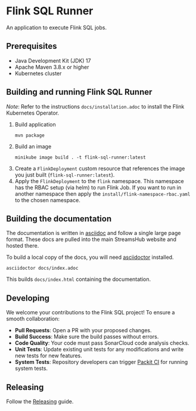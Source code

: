 # Flink SQL Runner

An application to execute Flink SQL jobs.

## Prerequisites
* Java Development Kit (JDK) 17
* Apache Maven 3.8.x or higher
* Kubernetes cluster

## Building and running Flink SQL Runner

_Note_: Refer to the instructions `docs/installation.adoc` to install the Flink Kubernetes Operator.

1. Build application
    ```
    mvn package
    ```
2. Build an image
    ```
    minikube image build . -t flink-sql-runner:latest
    ```
4. Create a `FlinkDeployment` custom resource that references the image you just built (`flink-sql-runner:latest`).
5. Apply the `FlinkDeployment` to the `flink` namespace. This namespace has the RBAC setup (via helm) to run Flink Job. If you want to run in another namespace then apply the `install/flink-namespace-rbac.yaml` to the chosen namespace.   

## Building the documentation

The documentation is written in [asciidoc](https://asciidoc.org/) and follow a single large page format. 
These docs are pulled into the main StreamsHub website and hosted there.

To build a local copy of the docs, you will need [asciidoctor](https://asciidoctor.org/) installed.

```shell
asciidoctor docs/index.adoc
```

This builds `docs/index.html` containing the documentation.

## Developing
We welcome your contributions to the Flink SQL project! To ensure a smooth collaboration:

* **Pull Requests**: Open a PR with your proposed changes.
* **Build Success**: Make sure the build passes without errors.
* **Code Quality**: Your code must pass SonarCloud code analysis checks.
* **Unit Tests**: Update existing unit tests for any modifications and write new tests for new features.
* **System Tests**: Repository developers can trigger [Packit CI](tmt/README.md/#packit-as-a-service-for-pr-check) for running system tests.

## Releasing

Follow the [Releasing](RELEASING.md) guide.